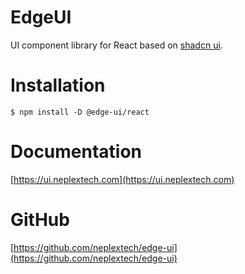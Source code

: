 # EdgeUI

UI component library for React based on [shadcn ui](https://ui.shadcn.com).

# Installation

```
$ npm install -D @edge-ui/react
```

# Documentation

[https://ui.neplextech.com](https://ui.neplextech.com)

# GitHub

[https://github.com/neplextech/edge-ui](https://github.com/neplextech/edge-ui)